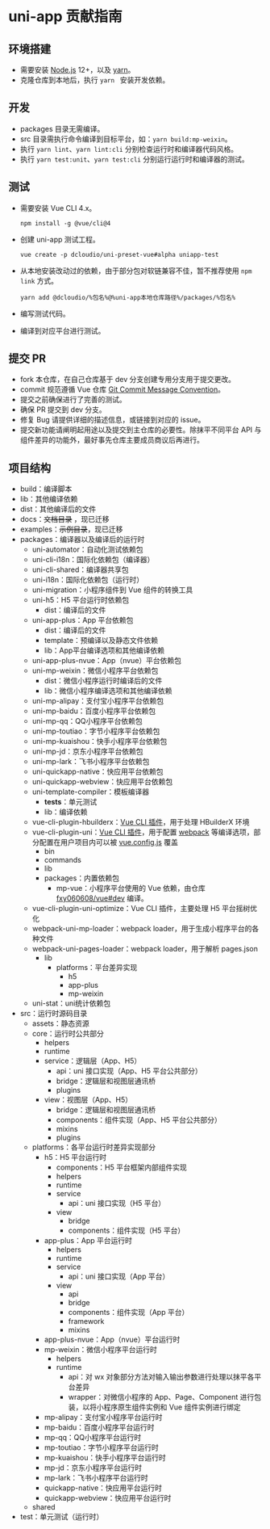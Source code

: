 # uni-app 贡献指南

## 环境搭建

* 需要安装 [Node.js](http://nodejs.org/) 12+，以及 [yarn](https://yarnpkg.com/en/docs/install)。
* 克隆仓库到本地后，执行 ```yarn ``` 安装开发依赖。

## 开发

* packages 目录无需编译。
* src 目录需执行命令编译到目标平台，如：```yarn build:mp-weixin```。
* 执行 ```yarn lint```、```yarn lint:cli``` 分别检查运行时和编译器代码风格。
* 执行 ```yarn test:unit```、```yarn test:cli``` 分别运行运行时和编译器的测试。

## 测试

* 需要安装 Vue CLI 4.x。

  ```
  npm install -g @vue/cli@4
  ```
* 创建 uni-app 测试工程。

  ```
  vue create -p dcloudio/uni-preset-vue#alpha uniapp-test
  ```
* 从本地安装改动过的依赖，由于部分包对软链兼容不佳，暂不推荐使用 ```npm link``` 方式。

  ```
  yarn add @dcloudio/%包名%@%uni-app本地仓库路径%/packages/%包名%
  ```
* 编写测试代码。
* 编译到对应平台进行测试。

## 提交 PR

* fork 本仓库，在自己仓库基于 dev 分支创建专用分支用于提交更改。
* commit 规范遵循 Vue 仓库 [Git Commit Message Convention](https://github.com/vuejs/vue/blob/dev/.github/COMMIT_CONVENTION.md)。
* 提交之前确保进行了完善的测试。
* 确保 PR 提交到 dev 分支。
* 修复 Bug 请提供详细的描述信息，或链接到对应的 issue。
* 提交新功能请阐明起用途以及提交到主仓库的必要性。除抹平不同平台 API 与组件差异的功能外，最好事先仓库主要成员商议后再进行。


## 项目结构

* build：编译脚本
* lib：其他编译依赖
* dist：其他编译后的文件
* docs：~~文档目录~~ ，现已迁移
* examples：~~示例目录~~，现已迁移
* packages：编译器以及编译后的运行时
  * uni-automator：自动化测试依赖包
  * uni-cli-i18n：国际化依赖包（编译器）
  * uni-cli-shared：编译器共享包
  * uni-i18n：国际化依赖包（运行时）
  * uni-migration：小程序组件到 Vue 组件的转换工具
  * uni-h5：H5 平台运行时依赖包
    * dist：编译后的文件
  * uni-app-plus：App 平台依赖包
    * dist：编译后的文件
    * template：预编译以及静态文件依赖
    * lib：App平台编译选项和其他编译依赖
  * uni-app-plus-nvue：App（nvue）平台依赖包
  * uni-mp-weixin：微信小程序平台依赖包
    * dist：微信小程序运行时编译后的文件
    * lib：微信小程序编译选项和其他编译依赖
  * uni-mp-alipay：支付宝小程序平台依赖包
  * uni-mp-baidu：百度小程序平台依赖包
  * uni-mp-qq：QQ小程序平台依赖包
  * uni-mp-toutiao：字节小程序平台依赖包
  * uni-mp-kuaishou：快手小程序平台依赖包
  * uni-mp-jd：京东小程序平台依赖包
  * uni-mp-lark：飞书小程序平台依赖包
  * uni-quickapp-native：快应用平台依赖包
  * uni-quickapp-webview：快应用平台依赖包
  * uni-template-compiler：模板编译器
    * __tests__：单元测试
    * lib：编译依赖
  * vue-cli-plugin-hbuilderx：[Vue CLI 插件](https://cli.vuejs.org/zh/dev-guide/plugin-dev.html)，用于处理 HBuilderX 环境
  * vue-cli-plugin-uni：[Vue CLI 插件](https://cli.vuejs.org/zh/dev-guide/plugin-dev.html)，用于配置 [webpack](https://webpack.js.org/concepts/) 等编译选项，部分配置在用户项目内可以被 [vue.config.js](https://cli.vuejs.org/zh/config/#vue-config-js) 覆盖
    * bin
    * commands
    * lib
    * packages：内置依赖包
      * mp-vue：小程序平台使用的 Vue 依赖，由仓库 [fxy060608/vue#dev](https://github.com/fxy060608/vue) 编译。
  * vue-cli-plugin-uni-optimize：Vue CLI 插件，主要处理 H5 平台摇树优化
  * webpack-uni-mp-loader：webpack loader，用于生成小程序平台的各种文件
  * webpack-uni-pages-loader：webpack loader，用于解析 pages.json
    * lib
      * platforms：平台差异实现
        * h5
        * app-plus
        * mp-weixin
  * uni-stat：uni统计依赖包
* src：运行时源码目录
  * assets：静态资源
  * core：运行时公共部分
    * helpers
    * runtime
    * service：逻辑层（App、H5）
      * api：uni 接口实现（App、H5 平台公共部分）
      * bridge：逻辑层和视图层通讯桥
      * plugins
    * view：视图层（App、H5）
      * bridge：逻辑层和视图层通讯桥
      * components：组件实现（App、H5 平台公共部分）
      * mixins
      * plugins
  * platforms：各平台运行时差异实现部分
    * h5：H5 平台运行时
      * components：H5 平台框架内部组件实现
      * helpers
      * runtime
      * service
        * api：uni 接口实现（H5 平台）
      * view
        * bridge
        * components：组件实现（H5 平台）
    * app-plus：App 平台运行时
      * helpers
      * runtime
      * service
        * api：uni 接口实现（App 平台）
      * view
        * api
        * bridge
        * components：组件实现（App 平台）
        * framework
        * mixins
    * app-plus-nvue：App（nvue）平台运行时
    * mp-weixin：微信小程序平台运行时
      * helpers
      * runtime
        * api：对 wx 对象部分方法对输入输出参数进行处理以抹平各平台差异
        * wrapper：对微信小程序的 App、Page、Component 进行包装，以将小程序原生组件实例和 Vue 组件实例进行绑定
    * mp-alipay：支付宝小程序平台运行时
    * mp-baidu：百度小程序平台运行时
    * mp-qq：QQ小程序平台运行时
    * mp-toutiao：字节小程序平台运行时
    * mp-kuaishou：快手小程序平台运行时
    * mp-jd：京东小程序平台运行时
    * mp-lark：飞书小程序平台运行时
    * quickapp-native：快应用平台运行时
    * quickapp-webview：快应用平台运行时
  * shared
* test：单元测试（运行时）
